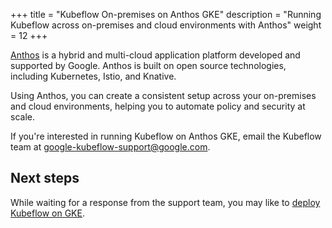 +++
title = "Kubeflow On-premises on Anthos GKE"
description = "Running Kubeflow across on-premises and cloud environments with Anthos"
weight = 12
+++

[Anthos](https://cloud.google.com/anthos) is a hybrid and multi-cloud 
application platform developed and supported by Google. Anthos is built on
open source technologies, including Kubernetes, Istio, and Knative.

Using Anthos, you can create a consistent setup across your on-premises and 
cloud environments, helping you to automate policy and security at scale.

If you're interested in running Kubeflow on Anthos GKE, email the Kubeflow team
at 
[google-kubeflow-support@google.com](mailto:google-kubeflow-support@google.com).

## Next steps

While waiting for a response from the support team, you may like to [deploy
Kubeflow on GKE](/docs/gke/deploy/).
